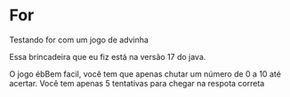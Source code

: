 # For
Testando for com um jogo de advinha

Essa brincadeira que eu fiz está na versão 17 do java.

O jogo ébBem facil, você tem que apenas chutar um número de 0 a 10 até acertar. Você tem apenas 5 tentativas para chegar na respota correta
